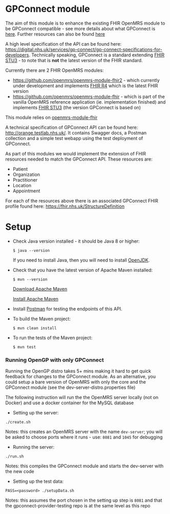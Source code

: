 GPConnect module
================

The aim of this module is to enhance the existing FHIR OpenMRS module to be GPConnect compatible - see more details about what GPConnect is [here](https://digital.nhs.uk/services/gp-connect). Further resources can also be found [here](https://github.com/Open-GP/openmrs-module-gpconnect/wiki/General-Resources)

A high level specification of the API can be found here: https://digital.nhs.uk/services/gp-connect/gp-connect-specifications-for-developers. Technically speaking, GPConnect is a standard extending [FHIR STU3](https://www.hl7.org/fhir/stu3/) - to note that is **not** the latest version of the FHIR standard. 

Currently there are 2 FHIR OpenMRS modules:
* https://github.com/openmrs/openmrs-module-fhir2 - which currently under development and implements [FHIR R4](https://hl7.org/fhir/R4/) which is the latest FHIR version
* https://github.com/openmrs/openmrs-module-fhir - which is part of the vanilla OpenMRS reference application (ie. implementation finished) and implements [FHIR STU3](https://www.hl7.org/fhir/stu3/) (the version GPConnect is based on)

This module relies on [openmrs-module-fhir](https://github.com/openmrs/openmrs-module-fhir) 

A technical specification of GPConnect API can be found here: http://orange.testlab.nhs.uk/. It contains Swagger docs, a Postman collection and a simple test webapp using the test deployment of GPConnect. 

As part of this modules we would implement the extension of FHIR resources needed to match the GPConnect API. These resources are:
* Patient
* Organization
* Practitioner
* Location
* Appointment

For each of the resources above there is an associated GPConnect FHIR profile found here: https://fhir.nhs.uk/StructureDefinition 

Setup
=====

* Check Java version installed - it should be Java 8 or higher:
    ```
    $ java --version
    ```
    If you need to install Java, then you will need to install [OpenJDK](http://jdk.java.net/).


* Check that you have the latest version of Apache Maven installed:
    ```
    $ mvn --version
    ```
    [Download Apache Maven](https://maven.apache.org/download.cgi)
    
    [Install Apache Maven](https://maven.apache.org/install.html)
       

* Install [Postman](https://www.postman.com/downloads/) for testing the endpoints of this API.

* To build the Maven project:
    ```
    $ mvn clean install
    ```
  
* To run the tests of the Maven project:
    ```
    $ mvn test
    ```
  

### Running OpenGP with only GPConnect

Running the OpenGP distro takes 5+ mins making it hard to get quick feedback for changes to the GPConnect module. As an alternative, you could setup a bare version of OpenMRS with only the core and the GPConnect module (see the dev-server-distro.properties file)

The following instruction will run the the OpenMRS server locally (not on Docker) and use a docker container for the MySQL database

* Setting up the server: 
```shell script
./create.sh
``` 
Notes: this creates an OpenMRS server with the name `dev-server`; you will be asked to choose ports where it runs - use: `8081` and `1045` for debugging

* Running the server:
```shell script
./run.sh
```
Notes: this compiles the GPConnect module and starts the dev-server with the new code

* Setting up the test data:
```shell script
PASS=<password> ./setupData.sh
```
Notes: this assumes the port chosen in the setting up step is `8081` and that the gpconnect-provider-testing repo is at the same level as this repo